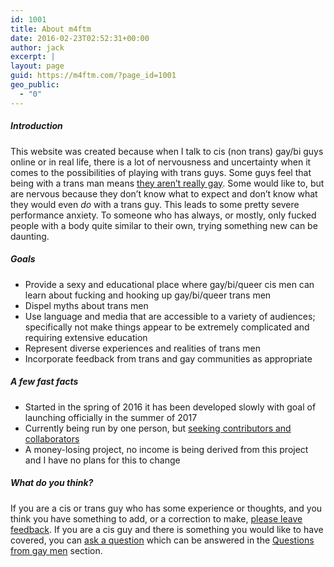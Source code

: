 ```yaml
---
id: 1001
title: About m4ftm
date: 2016-02-23T02:52:31+00:00
author: jack
excerpt: |
layout: page
guid: https://m4ftm.com/?page_id=1001
geo_public:
  - "0"
---
```

##### Introduction

This website was created because when I talk to cis (non trans) gay/bi guys online or in real life, there is a lot of nervousness and uncertainty when it comes to the possibilities of playing with trans guys. Some guys feel that being with a trans man means [they aren&#8217;t really gay](http://m4ftm.com/2016/02/22/q-if-i-fuck-an-ftm-am-i-still-gay/). Some would like to, but are nervous because they don&#8217;t know what to expect and don&#8217;t know what they would even _do_ with a trans guy. This leads to some pretty severe performance anxiety. To someone who has always, or mostly, only fucked people with a body quite similar to their own, trying something new can be daunting.

##### Goals

  * Provide a sexy and educational place where gay/bi/queer cis men can learn about fucking and hooking up gay/bi/queer trans men
  * Dispel myths about trans men
  * Use language and media that are accessible to a variety of audiences; specifically not make things appear to be extremely complicated and requiring extensive education
  * Represent diverse experiences and realities of trans men
  * Incorporate feedback from trans and gay communities as appropriate

##### A few fast facts

  * Started in the spring of 2016 it has been developed slowly with goal of launching officially in the summer of 2017
  * Currently being run by one person, but [seeking contributors and collaborators](http://m4ftm.com/about-m4ftm/iso-collaboaration-and-feedback/)
  * A money-losing project, no income is being derived from this project and I have no plans for this to change

##### What do you think?

If you are a cis or trans guy who has some experience or thoughts, and you think you have something to add, or a correction to make, [please leave feedback](http://m4ftm.com/about-m4ftm/beta-feedback/). If you are a cis guy and there is something you would like to have covered, you can [ask a question](http://m4ftm.com/ask-a-question/) which can be answered in the [Questions from gay men](http://m4ftm.com/category/questions-from-gay-men/) section.